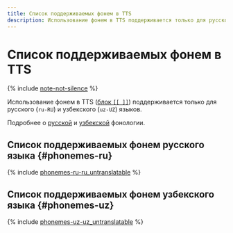 ```yaml
---
title: Список поддерживаемых фонем в TTS
description: Использование фонем в TTS поддерживается только для русского и узбекского языков.
---
```


# Список поддерживаемых фонем в TTS

{% include [note-not-silence](../../../_includes/speechkit/note-not-silence.md) %}

Использование фонем в TTS ([блок `[[ ]]`](tts-markup.md#phoneme)) поддерживается только для русского (`ru-RU`) и узбекского (`uz-UZ`) языков.

Подробнее о [русской](https://en.wikipedia.org/wiki/Russian_phonology) и [узбекской](https://en.wikipedia.org/wiki/Uzbek_language#Phonology) фонологии.

## Список поддерживаемых фонем русского языка {#phonemes-ru}

{% include [phonemes-ru-ru_untranslatable](../../../_includes/speechkit/phonemes-ipa-ru-ru_untranslatable.md) %}

## Список поддерживаемых фонем узбекского языка {#phonemes-uz}

{% include [phonemes-uz-uz_untranslatable](../../../_includes/speechkit/phonemes-ipa-uz-uz_untranslatable.md) %}
